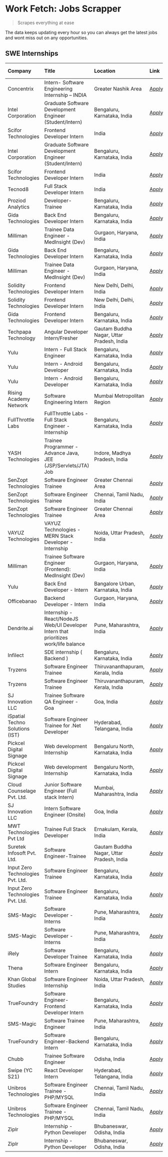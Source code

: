 # Work Fetch: Jobs Scrapper
> Scrapes everything at ease

The data keeps updating every hour so you can always get the latest jobs and wont miss out on any opportunities.

## SWE Internships
<!--START_SECTION:workfetch-->
| Company                           | Title                                                                                | Location                                  | Link                                                                                                                                                                                                                                                                                                | Date Posted   |
|:----------------------------------|:-------------------------------------------------------------------------------------|:------------------------------------------|:----------------------------------------------------------------------------------------------------------------------------------------------------------------------------------------------------------------------------------------------------------------------------------------------------|:--------------|
| Concentrix                        | Intern- Software Engineering Internship – INDIA                                      | Greater Nashik Area                       | [Apply](https://in.linkedin.com/jobs/view/intern-software-engineering-internship-%E2%80%93-india-at-concentrix-3839392063?position=3&pageNum=0&refId=pGo11TRpI%2B3SwuaoN2QnHA%3D%3D&trackingId=8d9WZPmUo2b6lw5KknK72g%3D%3D&trk=public_jobs_jserp-result_search-card)                               | 2024-02-27    |
| Intel Corporation                 | Graduate Software Development Engineer (Student/Intern)                              | Bengaluru, Karnataka, India               | [Apply](https://in.linkedin.com/jobs/view/graduate-software-development-engineer-student-intern-at-intel-corporation-3839094175?position=31&pageNum=0&refId=pGo11TRpI%2B3SwuaoN2QnHA%3D%3D&trackingId=qg1ISfCc6Rx0nHCcBjot%2FQ%3D%3D&trk=public_jobs_jserp-result_search-card)                      | 2024-02-27    |
| Scifor Technologies               | Frontend Developer Intern                                                            | India                                     | [Apply](https://in.linkedin.com/jobs/view/frontend-developer-intern-at-scifor-technologies-3839011953?position=54&pageNum=0&refId=pGo11TRpI%2B3SwuaoN2QnHA%3D%3D&trackingId=y8YSHFjmkxmjTyO1P8JT%2BA%3D%3D&trk=public_jobs_jserp-result_search-card)                                                | 2024-02-27    |
| Intel Corporation                 | Graduate Software Development Engineer (Student/Intern)                              | Bengaluru, Karnataka, India               | [Apply](https://in.linkedin.com/jobs/view/graduate-software-development-engineer-student-intern-at-intel-corporation-3839094175?position=6&pageNum=2&refId=pgSQJKI%2BPhzzddPSdAmd2A%3D%3D&trackingId=LLknq02hPo1zIZ%2Fr5quAJw%3D%3D&trk=public_jobs_jserp-result_search-card)                       | 2024-02-27    |
| Scifor Technologies               | Frontend Developer Intern                                                            | India                                     | [Apply](https://in.linkedin.com/jobs/view/frontend-developer-intern-at-scifor-technologies-3839011953?position=4&pageNum=5&refId=hhqckN0bhtudDduYCyEowA%3D%3D&trackingId=GHT9cfROQKbPujuk8IYSvg%3D%3D&trk=public_jobs_jserp-result_search-card)                                                     | 2024-02-27    |
| Tecnod8                           | Full Stack Developer Intern                                                          | India                                     | [Apply](https://in.linkedin.com/jobs/view/full-stack-developer-intern-at-tecnod8-3834283868?position=46&pageNum=0&refId=pGo11TRpI%2B3SwuaoN2QnHA%3D%3D&trackingId=6i05cYtgltCQa9%2BMu4y%2FfQ%3D%3D&trk=public_jobs_jserp-result_search-card)                                                        | 2024-02-25    |
| Proziod Analytics                 | Developer-Trainee                                                                    | Bengaluru, Karnataka, India               | [Apply](https://in.linkedin.com/jobs/view/developer-trainee-at-proziod-analytics-3838200708?position=49&pageNum=0&refId=pGo11TRpI%2B3SwuaoN2QnHA%3D%3D&trackingId=43m1g6Jle66qddZ%2BxxPHHQ%3D%3D&trk=public_jobs_jserp-result_search-card)                                                          | 2024-02-23    |
| Gida Technologies                 | Back End Developer Intern                                                            | Bengaluru, Karnataka, India               | [Apply](https://in.linkedin.com/jobs/view/back-end-developer-intern-at-gida-technologies-3836849295?position=56&pageNum=0&refId=pGo11TRpI%2B3SwuaoN2QnHA%3D%3D&trackingId=e%2BruDLn8c%2B%2FKz2j8EoQsDA%3D%3D&trk=public_jobs_jserp-result_search-card)                                              | 2024-02-23    |
| Milliman                          | Trainee Data Engineer - MedInsight (Dev)                                             | Gurgaon, Haryana, India                   | [Apply](https://in.linkedin.com/jobs/view/trainee-data-engineer-medinsight-dev-at-milliman-3789275187?position=59&pageNum=0&refId=pGo11TRpI%2B3SwuaoN2QnHA%3D%3D&trackingId=NBGOEVQxyW61fAdmZSMcVg%3D%3D&trk=public_jobs_jserp-result_search-card)                                                  | 2024-02-23    |
| Gida Technologies                 | Back End Developer Intern                                                            | Bengaluru, Karnataka, India               | [Apply](https://in.linkedin.com/jobs/view/back-end-developer-intern-at-gida-technologies-3836849295?position=6&pageNum=5&refId=hhqckN0bhtudDduYCyEowA%3D%3D&trackingId=cLkj%2FN1oU3ckKPVasUqO4A%3D%3D&trk=public_jobs_jserp-result_search-card)                                                     | 2024-02-23    |
| Milliman                          | Trainee Data Engineer - MedInsight (Dev)                                             | Gurgaon, Haryana, India                   | [Apply](https://in.linkedin.com/jobs/view/trainee-data-engineer-medinsight-dev-at-milliman-3789275187?position=9&pageNum=5&refId=hhqckN0bhtudDduYCyEowA%3D%3D&trackingId=wokNFH05U0UW%2B4QtxjlZqw%3D%3D&trk=public_jobs_jserp-result_search-card)                                                   | 2024-02-23    |
| Solidity Technologies             | Frontend Developer Intern                                                            | New Delhi, Delhi, India                   | [Apply](https://in.linkedin.com/jobs/view/frontend-developer-intern-at-solidity-technologies-3831583934?position=35&pageNum=0&refId=pGo11TRpI%2B3SwuaoN2QnHA%3D%3D&trackingId=8tSwHigWaM2La8MR5P2Z4Q%3D%3D&trk=public_jobs_jserp-result_search-card)                                                | 2024-02-22    |
| Solidity Technologies             | Frontend Developer Intern                                                            | New Delhi, Delhi, India                   | [Apply](https://in.linkedin.com/jobs/view/frontend-developer-intern-at-solidity-technologies-3831583934?position=10&pageNum=2&refId=pgSQJKI%2BPhzzddPSdAmd2A%3D%3D&trackingId=Bzfa8GvSrnA0uCSH6w4LRQ%3D%3D&trk=public_jobs_jserp-result_search-card)                                                | 2024-02-22    |
| Gida Technologies                 | Frontend Developer Intern                                                            | Bengaluru, Karnataka, India               | [Apply](https://in.linkedin.com/jobs/view/frontend-developer-intern-at-gida-technologies-3836040945?position=21&pageNum=0&refId=pGo11TRpI%2B3SwuaoN2QnHA%3D%3D&trackingId=XJayGYW%2BpccaoeJZzsJrFw%3D%3D&trk=public_jobs_jserp-result_search-card)                                                  | 2024-02-21    |
| Techpapa Technology               | Angular Developer Intern/Fresher                                                     | Gautam Buddha Nagar, Uttar Pradesh, India | [Apply](https://in.linkedin.com/jobs/view/angular-developer-intern-fresher-at-techpapa-technology-3834305862?position=42&pageNum=0&refId=pGo11TRpI%2B3SwuaoN2QnHA%3D%3D&trackingId=NlD5RhW9UoVO1Ud%2FE%2BvXPA%3D%3D&trk=public_jobs_jserp-result_search-card)                                       | 2024-02-20    |
| Yulu                              | Intern - Full Stack Engineer                                                         | Bengaluru, Karnataka, India               | [Apply](https://in.linkedin.com/jobs/view/intern-full-stack-engineer-at-yulu-3834466595?position=6&pageNum=0&refId=pGo11TRpI%2B3SwuaoN2QnHA%3D%3D&trackingId=FUUD%2FfZxj47UHc6w3%2BDVsg%3D%3D&trk=public_jobs_jserp-result_search-card)                                                             | 2024-02-19    |
| Yulu                              | Intern - Android Developer                                                           | Bengaluru, Karnataka, India               | [Apply](https://in.linkedin.com/jobs/view/intern-android-developer-at-yulu-3834459982?position=55&pageNum=0&refId=pGo11TRpI%2B3SwuaoN2QnHA%3D%3D&trackingId=EAUvazIuwJbFSUhAYch4aA%3D%3D&trk=public_jobs_jserp-result_search-card)                                                                  | 2024-02-19    |
| Yulu                              | Intern - Android Developer                                                           | Bengaluru, Karnataka, India               | [Apply](https://in.linkedin.com/jobs/view/intern-android-developer-at-yulu-3834459982?position=5&pageNum=5&refId=hhqckN0bhtudDduYCyEowA%3D%3D&trackingId=k6CoHhEvMNxC%2BQXTyXWlXw%3D%3D&trk=public_jobs_jserp-result_search-card)                                                                   | 2024-02-19    |
| Rising Academy Network            | Software Engineering Intern                                                          | Mumbai Metropolitan Region                | [Apply](https://in.linkedin.com/jobs/view/software-engineering-intern-at-rising-academy-network-3834483444?position=3&pageNum=7&refId=Kpil2Dv553x8XiDCSLek6A%3D%3D&trackingId=5UI4qyaUi3bRzzi12so5YQ%3D%3D&trk=public_jobs_jserp-result_search-card)                                                | 2024-02-19    |
| FullThrottle Labs                 | FullThrottle Labs - Full Stack Engineer - Internship                                 | Bengaluru, Karnataka, India               | [Apply](https://in.linkedin.com/jobs/view/fullthrottle-labs-full-stack-engineer-internship-at-fullthrottle-labs-3829636016?position=47&pageNum=0&refId=pGo11TRpI%2B3SwuaoN2QnHA%3D%3D&trackingId=49J%2FScIq05QFpKQkjoJDow%3D%3D&trk=public_jobs_jserp-result_search-card)                           | 2024-02-17    |
| YASH Technologies                 | Trainee Programmer - Advance Java, JEE (JSP/Servlets/JTA) Job                        | Indore, Madhya Pradesh, India             | [Apply](https://in.linkedin.com/jobs/view/trainee-programmer-advance-java-jee-jsp-servlets-jta-job-at-yash-technologies-3811759183?position=15&pageNum=0&refId=pGo11TRpI%2B3SwuaoN2QnHA%3D%3D&trackingId=j%2Bm8yvGoCDK2IDC1AsuE4A%3D%3D&trk=public_jobs_jserp-result_search-card)                   | 2024-02-13    |
| SenZopt Technologies              | Software Engineer Trainee                                                            | Greater Chennai Area                      | [Apply](https://in.linkedin.com/jobs/view/software-engineer-trainee-at-senzopt-technologies-3827688781?position=30&pageNum=0&refId=pGo11TRpI%2B3SwuaoN2QnHA%3D%3D&trackingId=ZZe2mESouvy76m9bTEF%2BpA%3D%3D&trk=public_jobs_jserp-result_search-card)                                               | 2024-02-12    |
| SenZopt Technologies              | Software Engineer Trainee                                                            | Chennai, Tamil Nadu, India                | [Apply](https://in.linkedin.com/jobs/view/software-engineer-trainee-at-senzopt-technologies-3827686880?position=43&pageNum=0&refId=pGo11TRpI%2B3SwuaoN2QnHA%3D%3D&trackingId=SnN%2FRaG%2Bkftx4R2%2BNxLwNA%3D%3D&trk=public_jobs_jserp-result_search-card)                                           | 2024-02-12    |
| SenZopt Technologies              | Software Engineer Trainee                                                            | Greater Chennai Area                      | [Apply](https://in.linkedin.com/jobs/view/software-engineer-trainee-at-senzopt-technologies-3827688781?position=5&pageNum=2&refId=pgSQJKI%2BPhzzddPSdAmd2A%3D%3D&trackingId=T45GJmmODU9PVazABZ5e2A%3D%3D&trk=public_jobs_jserp-result_search-card)                                                  | 2024-02-12    |
| VAYUZ Technologies                | VAYUZ Technologies - MERN Stack Developer - Internship                               | Noida, Uttar Pradesh, India               | [Apply](https://in.linkedin.com/jobs/view/vayuz-technologies-mern-stack-developer-internship-at-vayuz-technologies-3822619356?position=48&pageNum=0&refId=pGo11TRpI%2B3SwuaoN2QnHA%3D%3D&trackingId=BWfjB0kHJElq0ykPaVoozQ%3D%3D&trk=public_jobs_jserp-result_search-card)                          | 2024-02-10    |
| Milliman                          | Trainee Software Engineer (Frontend): MedInsight (Dev)                               | Gurgaon, Haryana, India                   | [Apply](https://in.linkedin.com/jobs/view/trainee-software-engineer-frontend-medinsight-dev-at-milliman-3792874280?position=5&pageNum=0&refId=pGo11TRpI%2B3SwuaoN2QnHA%3D%3D&trackingId=4CqjrKZr4nJEAcuhj9EWWg%3D%3D&trk=public_jobs_jserp-result_search-card)                                      | 2024-02-09    |
| Yulu                              | Back End Developer - Intern                                                          | Bangalore Urban, Karnataka, India         | [Apply](https://in.linkedin.com/jobs/view/back-end-developer-intern-at-yulu-3821682220?position=10&pageNum=0&refId=pGo11TRpI%2B3SwuaoN2QnHA%3D%3D&trackingId=Fm0mGtZ16rUPnm2a8Ya%2BmQ%3D%3D&trk=public_jobs_jserp-result_search-card)                                                               | 2024-02-04    |
| Officebanao                       | Backend Developer - Intern                                                           | Gurgaon, Haryana, India                   | [Apply](https://in.linkedin.com/jobs/view/backend-developer-intern-at-officebanao-3814263731?position=19&pageNum=0&refId=pGo11TRpI%2B3SwuaoN2QnHA%3D%3D&trackingId=1xNfCLcfu19rF3Q2ykfA%2Bg%3D%3D&trk=public_jobs_jserp-result_search-card)                                                         | 2024-01-31    |
| Dendrite.ai                       | Internship - React/NodeJS Web/UI Developer Intern that prioritizes work/life balance | Pune, Maharashtra, India                  | [Apply](https://in.linkedin.com/jobs/view/internship-react-nodejs-web-ui-developer-intern-that-prioritizes-work-life-balance-at-dendrite-ai-3818948068?position=25&pageNum=0&refId=pGo11TRpI%2B3SwuaoN2QnHA%3D%3D&trackingId=FgWOMbvrD3GcJdhyFZqZrA%3D%3D&trk=public_jobs_jserp-result_search-card) | 2024-01-31    |
| Infilect                          | SDE internship ( Backend )                                                           | Bengaluru, Karnataka, India               | [Apply](https://in.linkedin.com/jobs/view/sde-internship-backend-at-infilect-3815120558?position=20&pageNum=0&refId=pGo11TRpI%2B3SwuaoN2QnHA%3D%3D&trackingId=TeHavnud4kRLsUAVR34LEQ%3D%3D&trk=public_jobs_jserp-result_search-card)                                                                | 2024-01-25    |
| Tryzens                           | Software Engineer Trainee                                                            | Thiruvananthapuram, Kerala, India         | [Apply](https://in.linkedin.com/jobs/view/software-engineer-trainee-at-tryzens-3809363491?position=33&pageNum=0&refId=pGo11TRpI%2B3SwuaoN2QnHA%3D%3D&trackingId=UAg%2FinqGpWR01d2JX%2BFYZQ%3D%3D&trk=public_jobs_jserp-result_search-card)                                                          | 2024-01-18    |
| Tryzens                           | Software Engineer Trainee                                                            | Thiruvananthapuram, Kerala, India         | [Apply](https://in.linkedin.com/jobs/view/software-engineer-trainee-at-tryzens-3809363491?position=8&pageNum=2&refId=pgSQJKI%2BPhzzddPSdAmd2A%3D%3D&trackingId=s7nM%2BLkPRWJiZRyMk6GzeA%3D%3D&trk=public_jobs_jserp-result_search-card)                                                             | 2024-01-18    |
| SJ Innovation LLC                 | Trainee Software QA Engineer - Goa                                                   | Goa, India                                | [Apply](https://in.linkedin.com/jobs/view/trainee-software-qa-engineer-goa-at-sj-innovation-llc-3804578231?position=9&pageNum=7&refId=Kpil2Dv553x8XiDCSLek6A%3D%3D&trackingId=3ZPX2UZyQz7%2BHsFnDLYvfQ%3D%3D&trk=public_jobs_jserp-result_search-card)                                              | 2024-01-18    |
| iSpatial Techno Solutions (IST)   | Software Engineer Trainee for .Net Developer                                         | Hyderabad, Telangana, India               | [Apply](https://in.linkedin.com/jobs/view/software-engineer-trainee-for-net-developer-at-ispatial-techno-solutions-ist-3826984352?position=8&pageNum=7&refId=Kpil2Dv553x8XiDCSLek6A%3D%3D&trackingId=Hakvf1JCJQOh2fSngUwyGw%3D%3D&trk=public_jobs_jserp-result_search-card)                         | 2024-01-16    |
| Pickcel Digital Signage           | Web development Internship                                                           | Bengaluru North, Karnataka, India         | [Apply](https://in.linkedin.com/jobs/view/web-development-internship-at-pickcel-digital-signage-3826062393?position=51&pageNum=0&refId=pGo11TRpI%2B3SwuaoN2QnHA%3D%3D&trackingId=Ff%2Frgrl5mMZ6tfG7dUYcJw%3D%3D&trk=public_jobs_jserp-result_search-card)                                           | 2024-01-15    |
| Pickcel Digital Signage           | Web development Internship                                                           | Bengaluru North, Karnataka, India         | [Apply](https://in.linkedin.com/jobs/view/web-development-internship-at-pickcel-digital-signage-3826062393?position=1&pageNum=5&refId=hhqckN0bhtudDduYCyEowA%3D%3D&trackingId=eUeh04rRZ6m40KFXfk6Lng%3D%3D&trk=public_jobs_jserp-result_search-card)                                                | 2024-01-15    |
| Cloud Counselage Pvt. Ltd.        | Junior Software Engineer (Full stack Intern)                                         | Mumbai, Maharashtra, India                | [Apply](https://in.linkedin.com/jobs/view/junior-software-engineer-full-stack-intern-at-cloud-counselage-pvt-ltd-3803132814?position=22&pageNum=0&refId=pGo11TRpI%2B3SwuaoN2QnHA%3D%3D&trackingId=192XNwEBtx5RPibP3ozLFw%3D%3D&trk=public_jobs_jserp-result_search-card)                            | 2024-01-11    |
| SJ Innovation LLC                 | Intern Software Engineer (Onsite)                                                    | Goa, India                                | [Apply](https://in.linkedin.com/jobs/view/intern-software-engineer-onsite-at-sj-innovation-llc-3799959011?position=37&pageNum=0&refId=pGo11TRpI%2B3SwuaoN2QnHA%3D%3D&trackingId=1NG4EnOyR5qNLdY9XcUpYQ%3D%3D&trk=public_jobs_jserp-result_search-card)                                              | 2024-01-11    |
| MWT Technologies Pvt Ltd          | Trainee Full Stack Developer                                                         | Ernakulam, Kerala, India                  | [Apply](https://in.linkedin.com/jobs/view/trainee-full-stack-developer-at-mwt-technologies-pvt-ltd-3800921715?position=4&pageNum=0&refId=pGo11TRpI%2B3SwuaoN2QnHA%3D%3D&trackingId=kpZzuRpMwopmB2YHOFvy7A%3D%3D&trk=public_jobs_jserp-result_search-card)                                           | 2024-01-09    |
| Suretek Infosoft Pvt. Ltd.        | Software Engineer-Trainee                                                            | Gautam Buddha Nagar, Uttar Pradesh, India | [Apply](https://in.linkedin.com/jobs/view/software-engineer-trainee-at-suretek-infosoft-pvt-ltd-3800934643?position=16&pageNum=0&refId=pGo11TRpI%2B3SwuaoN2QnHA%3D%3D&trackingId=qXZpyirq8Oqgoq0oRivxZw%3D%3D&trk=public_jobs_jserp-result_search-card)                                             | 2024-01-09    |
| Input Zero Technologies Pvt. Ltd. | Software Engineer Trainee                                                            | Bengaluru, Karnataka, India               | [Apply](https://in.linkedin.com/jobs/view/software-engineer-trainee-at-input-zero-technologies-pvt-ltd-3800927643?position=26&pageNum=0&refId=pGo11TRpI%2B3SwuaoN2QnHA%3D%3D&trackingId=HWhrvZbPxdXFVbJ%2BDaSKCw%3D%3D&trk=public_jobs_jserp-result_search-card)                                    | 2024-01-09    |
| Input Zero Technologies Pvt. Ltd. | Software Engineer Trainee                                                            | Bengaluru, Karnataka, India               | [Apply](https://in.linkedin.com/jobs/view/software-engineer-trainee-at-input-zero-technologies-pvt-ltd-3800927643?position=1&pageNum=2&refId=pgSQJKI%2BPhzzddPSdAmd2A%3D%3D&trackingId=1oNrUEghzokmFEP%2Be9FgGA%3D%3D&trk=public_jobs_jserp-result_search-card)                                     | 2024-01-09    |
| SMS-Magic                         | Software Developer -Interns                                                          | Pune, Maharashtra, India                  | [Apply](https://in.linkedin.com/jobs/view/software-developer-interns-at-sms-magic-3799485343?position=29&pageNum=0&refId=pGo11TRpI%2B3SwuaoN2QnHA%3D%3D&trackingId=HMf8tCYYJqHtLYnzO7KFAQ%3D%3D&trk=public_jobs_jserp-result_search-card)                                                           | 2024-01-05    |
| SMS-Magic                         | Software Developer -Interns                                                          | Pune, Maharashtra, India                  | [Apply](https://in.linkedin.com/jobs/view/software-developer-interns-at-sms-magic-3799485343?position=4&pageNum=2&refId=pgSQJKI%2BPhzzddPSdAmd2A%3D%3D&trackingId=SuofZfRTSfUHH70JURUkRw%3D%3D&trk=public_jobs_jserp-result_search-card)                                                            | 2024-01-05    |
| iRely                             | Software Developer Trainee                                                           | Bengaluru, Karnataka, India               | [Apply](https://in.linkedin.com/jobs/view/software-developer-trainee-at-irely-3801577534?position=11&pageNum=0&refId=pGo11TRpI%2B3SwuaoN2QnHA%3D%3D&trackingId=lMNsdSZSWhp17dodFCeQ6w%3D%3D&trk=public_jobs_jserp-result_search-card)                                                               | 2023-12-22    |
| Thena                             | Software Engineer Intern                                                             | Bengaluru, Karnataka, India               | [Apply](https://in.linkedin.com/jobs/view/software-engineer-intern-at-thena-3778731751?position=13&pageNum=0&refId=pGo11TRpI%2B3SwuaoN2QnHA%3D%3D&trackingId=2%2BO7EBlo5iV4y68eUIzmAA%3D%3D&trk=public_jobs_jserp-result_search-card)                                                               | 2023-12-05    |
| Khan Global Studies               | Software Engineer Internship                                                         | Noida, Uttar Pradesh, India               | [Apply](https://in.linkedin.com/jobs/view/software-engineer-internship-at-khan-global-studies-3766942197?position=44&pageNum=0&refId=pGo11TRpI%2B3SwuaoN2QnHA%3D%3D&trackingId=zAjFsdn7NXULi3rKqzB7gg%3D%3D&trk=public_jobs_jserp-result_search-card)                                               | 2023-11-27    |
| TrueFoundry                       | Software Engineer- Frontend Developer Intern                                         | Bengaluru, Karnataka, India               | [Apply](https://in.linkedin.com/jobs/view/software-engineer-frontend-developer-intern-at-truefoundry-3790095058?position=12&pageNum=0&refId=pGo11TRpI%2B3SwuaoN2QnHA%3D%3D&trackingId=TVTUkYfxkATP86aO%2BdrC9g%3D%3D&trk=public_jobs_jserp-result_search-card)                                      | 2023-11-24    |
| SMS-Magic                         | Software Trainee Engineer                                                            | Pune, Maharashtra, India                  | [Apply](https://in.linkedin.com/jobs/view/software-trainee-engineer-at-sms-magic-3761409781?position=23&pageNum=0&refId=pGo11TRpI%2B3SwuaoN2QnHA%3D%3D&trackingId=I0lPEgka7Ww0JNwKlJJowg%3D%3D&trk=public_jobs_jserp-result_search-card)                                                            | 2023-11-16    |
| TrueFoundry                       | Software Engineer-Backend Intern                                                     | Bengaluru, Karnataka, India               | [Apply](https://in.linkedin.com/jobs/view/software-engineer-backend-intern-at-truefoundry-3779508170?position=24&pageNum=0&refId=pGo11TRpI%2B3SwuaoN2QnHA%3D%3D&trackingId=%2BhlijdpBT5RLZLl5LJdTdA%3D%3D&trk=public_jobs_jserp-result_search-card)                                                 | 2023-11-10    |
| Chubb                             | Trainee Software Engineer                                                            | Odisha, India                             | [Apply](https://in.linkedin.com/jobs/view/trainee-software-engineer-at-chubb-3756335100?position=2&pageNum=7&refId=Kpil2Dv553x8XiDCSLek6A%3D%3D&trackingId=L4s%2Bcxy3WXw%2BM%2F9uco0zoQ%3D%3D&trk=public_jobs_jserp-result_search-card)                                                             | 2023-11-02    |
| Swipe (YC S21)                    | React Developer Intern                                                               | Hyderabad, Telangana, India               | [Apply](https://in.linkedin.com/jobs/view/react-developer-intern-at-swipe-yc-s21-3737600089?position=14&pageNum=0&refId=pGo11TRpI%2B3SwuaoN2QnHA%3D%3D&trackingId=IWchvwuxKsx8UDfl6%2F01Dw%3D%3D&trk=public_jobs_jserp-result_search-card)                                                          | 2023-10-13    |
| Unibros Technologies              | Software Engineer Trainee - PHP/MYSQL                                                | Chennai, Tamil Nadu, India                | [Apply](https://in.linkedin.com/jobs/view/software-engineer-trainee-php-mysql-at-unibros-technologies-3656599241?position=32&pageNum=0&refId=pGo11TRpI%2B3SwuaoN2QnHA%3D%3D&trackingId=Qq41Ti7gknyJyx8UDOLcUw%3D%3D&trk=public_jobs_jserp-result_search-card)                                       | 2023-06-12    |
| Unibros Technologies              | Software Engineer Trainee - PHP/MYSQL                                                | Chennai, Tamil Nadu, India                | [Apply](https://in.linkedin.com/jobs/view/software-engineer-trainee-php-mysql-at-unibros-technologies-3656599241?position=7&pageNum=2&refId=pgSQJKI%2BPhzzddPSdAmd2A%3D%3D&trackingId=YLlVuDgs6zObrQB%2FKlr5wQ%3D%3D&trk=public_jobs_jserp-result_search-card)                                      | 2023-06-12    |
| Ziplr                             | Internship - Python Developer                                                        | Bhubaneswar, Odisha, India                | [Apply](https://in.linkedin.com/jobs/view/internship-python-developer-at-ziplr-3645677592?position=52&pageNum=0&refId=pGo11TRpI%2B3SwuaoN2QnHA%3D%3D&trackingId=qZ5pr3ss%2FTtpjv2bOWQD%2FQ%3D%3D&trk=public_jobs_jserp-result_search-card)                                                          | 2023-06-02    |
| Ziplr                             | Internship - Python Developer                                                        | Bhubaneswar, Odisha, India                | [Apply](https://in.linkedin.com/jobs/view/internship-python-developer-at-ziplr-3645677592?position=2&pageNum=5&refId=hhqckN0bhtudDduYCyEowA%3D%3D&trackingId=vH%2BS0olLmO0Q69xGovSW%2Fw%3D%3D&trk=public_jobs_jserp-result_search-card)                                                             | 2023-06-02    |
<!--END_SECTION:workfetch-->
